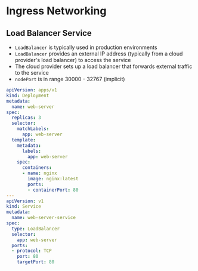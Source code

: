 # Ingress Networking

## Load Balancer Service

* `LoadBalancer` is typically used in production environments
* `LoadBalancer` provides an external IP address (typically from a cloud provider's load balancer) to access the service
* The cloud provider sets up a load balancer that forwards external traffic to the service
* `nodePort` is in range 30000 - 32767 (implicit)

```yaml
apiVersion: apps/v1
kind: Deployment
metadata:
  name: web-server
spec:
  replicas: 3
  selector:
    matchLabels:
      app: web-server
  template:
    metadata:
      labels:
        app: web-server
    spec:
      containers:
      - name: nginx
        image: nginx:latest
        ports:
        - containerPort: 80
---
apiVersion: v1
kind: Service
metadata:
  name: web-server-service
spec:
  type: LoadBalancer
  selector:
    app: web-server
  ports:
  - protocol: TCP
    port: 80
    targetPort: 80
```
